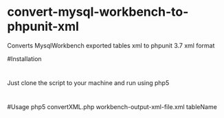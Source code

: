 # convert-mysql-workbench-to-phpunit-xml
Converts MysqlWorkbench exported tables xml to phpunit 3.7 xml format

#Installation
#
Just clone the script to your machine and run using php5
#
#Usage
php5 convertXML.php workbench-output-xml-file.xml tableName

